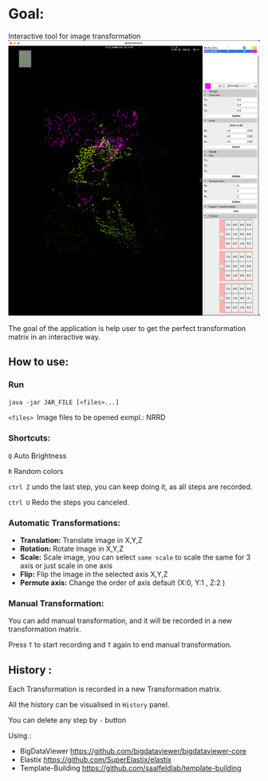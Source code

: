 # Goal:

Interactive tool for image transformation
![Application](img/app.png?raw=true "Application")

The goal of the application is help user to get the perfect transformation matrix in an interactive way.

## How to use:
### Run
`java -jar JAR_FILE [<files>...]  `

`<files> `Image files to be opened exmpl.: NRRD

### Shortcuts:
`Q` Auto Brightness

`R` Random colors

`ctrl Z` undo the last step, you can keep doing it, as all steps are recorded.

`ctrl U` Redo the steps you canceled.

### Automatic Transformations:
- **Translation:** Translate image in X,Y,Z
- **Rotation:** Rotate Image in X,Y,Z
- **Scale:** Scale image, you can select `same scale` to scale the same for 3 axis or just scale in one axis
- **Flip:** Flip the image in the selected axis X,Y,Z
- **Permute axis:** Change the order of axis default (X:0, Y:1 , Z:2 )

### Manual Transformation:
You can add manual transformation, and it will be recorded in a new transformation matrix.

Press `T` to start recording and `T` again to end manual transformation.


## History :
Each Transformation is recorded in a new Transformation matrix. 

All the history can be visualised in `History` panel. 

You can delete any step by `-` button

Using :
- BigDataViewer https://github.com/bigdataviewer/bigdataviewer-core
- Elastix https://github.com/SuperElastix/elastix
- Template-Building https://github.com/saalfeldlab/template-building

